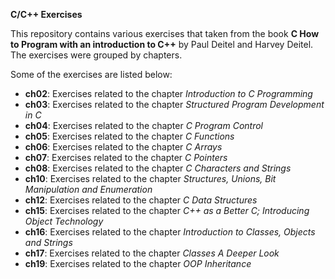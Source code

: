**C/C++ Exercises**

This repository contains various exercises that taken from the book **C How to Program with an introduction to C++** by Paul Deitel and Harvey Deitel.
The exercises were grouped by chapters. 

Some of the exercises are listed below:

- **ch02**: Exercises related to the chapter *Introduction to C Programming*
- **ch03**: Exercises related to the chapter *Structured Program Development in C*
- **ch04**: Exercises related to the chapter *C Program Control*
- **ch05**: Exercises related to the chapter *C Functions*
- **ch06**: Exercises related to the chapter *C Arrays*
- **ch07**: Exercises related to the chapter *C Pointers*
- **ch08**: Exercises related to the chapter *C Characters and Strings*
- **ch10**: Exercises related to the chapter *Structures, Unions, Bit Manipulation and Enumeration*
- **ch12**: Exercises related to the chapter *C Data Structures*
- **ch15**: Exercises related to the chapter *C++ as a Better C; Introducing Object Technology*
- **ch16**: Exercises related to the chapter *Introduction to Classes, Objects and Strings*
- **ch17**: Exercises related to the chapter *Classes A Deeper Look*
- **ch19**: Exercises related to the chapter *OOP Inheritance*

